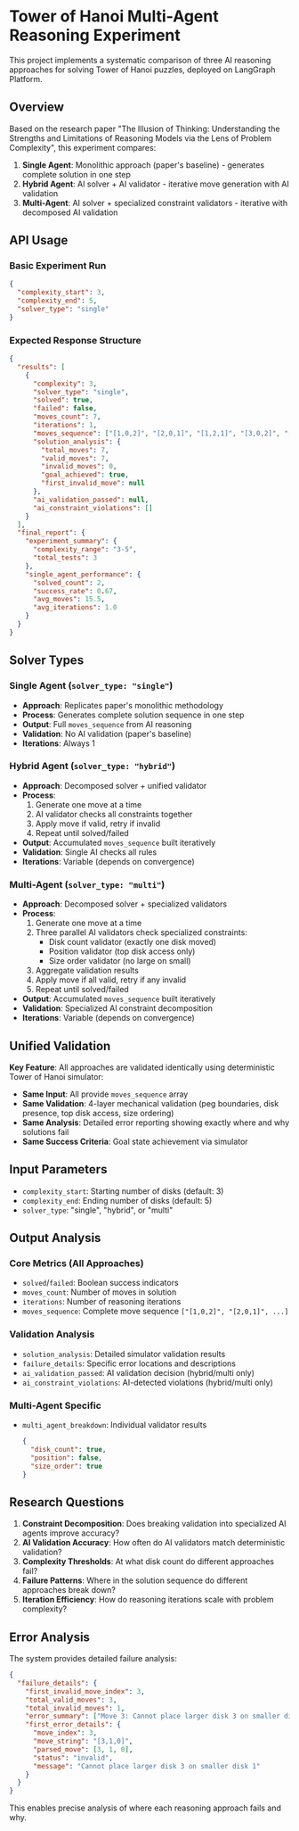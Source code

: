 # Tower of Hanoi Multi-Agent Reasoning Experiment

This project implements a systematic comparison of three AI reasoning approaches for solving Tower of Hanoi puzzles, deployed on LangGraph Platform.

## Overview

Based on the research paper "The Illusion of Thinking: Understanding the Strengths and Limitations of Reasoning Models via the Lens of Problem Complexity", this experiment compares:

1. **Single Agent**: Monolithic approach (paper's baseline) - generates complete solution in one step
2. **Hybrid Agent**: AI solver + AI validator - iterative move generation with AI validation
3. **Multi-Agent**: AI solver + specialized constraint validators - iterative with decomposed AI validation

## API Usage

### Basic Experiment Run

```json
{
  "complexity_start": 3,
  "complexity_end": 5,
  "solver_type": "single"
}
```

### Expected Response Structure

```json
{
  "results": [
    {
      "complexity": 3,
      "solver_type": "single",
      "solved": true,
      "failed": false,
      "moves_count": 7,
      "iterations": 1,
      "moves_sequence": ["[1,0,2]", "[2,0,1]", "[1,2,1]", "[3,0,2]", "[1,1,0]", "[2,1,2]", "[1,0,2]"],
      "solution_analysis": {
        "total_moves": 7,
        "valid_moves": 7,
        "invalid_moves": 0,
        "goal_achieved": true,
        "first_invalid_move": null
      },
      "ai_validation_passed": null,
      "ai_constraint_violations": []
    }
  ],
  "final_report": {
    "experiment_summary": {
      "complexity_range": "3-5",
      "total_tests": 3
    },
    "single_agent_performance": {
      "solved_count": 2,
      "success_rate": 0.67,
      "avg_moves": 15.5,
      "avg_iterations": 1.0
    }
  }
}
```

## Solver Types

### Single Agent (`solver_type: "single"`)
- **Approach**: Replicates paper's monolithic methodology
- **Process**: Generates complete solution sequence in one step
- **Output**: Full `moves_sequence` from AI reasoning
- **Validation**: No AI validation (paper's baseline)
- **Iterations**: Always 1

### Hybrid Agent (`solver_type: "hybrid"`)
- **Approach**: Decomposed solver + unified validator
- **Process**: 
  1. Generate one move at a time
  2. AI validator checks all constraints together
  3. Apply move if valid, retry if invalid
  4. Repeat until solved/failed
- **Output**: Accumulated `moves_sequence` built iteratively
- **Validation**: Single AI checks all rules
- **Iterations**: Variable (depends on convergence)

### Multi-Agent (`solver_type: "multi"`)
- **Approach**: Decomposed solver + specialized validators  
- **Process**:
  1. Generate one move at a time
  2. Three parallel AI validators check specialized constraints:
     - Disk count validator (exactly one disk moved)
     - Position validator (top disk access only)
     - Size order validator (no large on small)
  3. Aggregate validation results
  4. Apply move if all valid, retry if any invalid
  5. Repeat until solved/failed
- **Output**: Accumulated `moves_sequence` built iteratively
- **Validation**: Specialized AI constraint decomposition
- **Iterations**: Variable (depends on convergence)

## Unified Validation

**Key Feature**: All approaches are validated identically using deterministic Tower of Hanoi simulator:

- **Same Input**: All provide `moves_sequence` array
- **Same Validation**: 4-layer mechanical validation (peg boundaries, disk presence, top disk access, size ordering)
- **Same Analysis**: Detailed error reporting showing exactly where and why solutions fail
- **Same Success Criteria**: Goal state achievement via simulator

## Input Parameters

- `complexity_start`: Starting number of disks (default: 3)
- `complexity_end`: Ending number of disks (default: 5)  
- `solver_type`: "single", "hybrid", or "multi"

## Output Analysis

### Core Metrics (All Approaches)
- `solved`/`failed`: Boolean success indicators
- `moves_count`: Number of moves in solution
- `iterations`: Number of reasoning iterations
- `moves_sequence`: Complete move sequence `["[1,0,2]", "[2,0,1]", ...]`

### Validation Analysis
- `solution_analysis`: Detailed simulator validation results
- `failure_details`: Specific error locations and descriptions
- `ai_validation_passed`: AI validation decision (hybrid/multi only)
- `ai_constraint_violations`: AI-detected violations (hybrid/multi only)

### Multi-Agent Specific
- `multi_agent_breakdown`: Individual validator results
  ```json
  {
    "disk_count": true,
    "position": false, 
    "size_order": true
  }
  ```

## Research Questions

1. **Constraint Decomposition**: Does breaking validation into specialized AI agents improve accuracy?
2. **AI Validation Accuracy**: How often do AI validators match deterministic validation?
3. **Complexity Thresholds**: At what disk count do different approaches fail?
4. **Failure Patterns**: Where in the solution sequence do different approaches break down?
5. **Iteration Efficiency**: How do reasoning iterations scale with problem complexity?

## Error Analysis

The system provides detailed failure analysis:

```json
{
  "failure_details": {
    "first_invalid_move_index": 3,
    "total_valid_moves": 3,
    "total_invalid_moves": 1,
    "error_summary": ["Move 3: Cannot place larger disk 3 on smaller disk 1"],
    "first_error_details": {
      "move_index": 3,
      "move_string": "[3,1,0]",
      "parsed_move": [3, 1, 0],
      "status": "invalid",
      "message": "Cannot place larger disk 3 on smaller disk 1"
    }
  }
}
```

This enables precise analysis of where each reasoning approach fails and why.